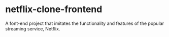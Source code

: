 # netflix-clone-frontend
A font-end project that imitates the functionality and features of the popular streaming service, Netflix.
